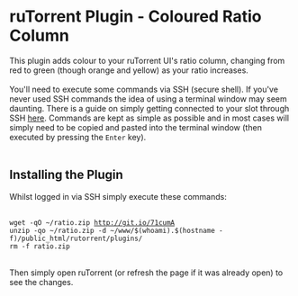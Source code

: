 <h1>ruTorrent Plugin - Coloured Ratio Column</h1>

        
This plugin adds colour to your ruTorrent UI&#x27;s ratio column, changing from red to green (though orange and yellow) as your ratio increases.<br>
<br>
You&#x27;ll need to execute some commands via SSH (secure shell). If you&#x27;ve never used SSH commands the idea of using a terminal window may seem daunting. There is a guide on simply getting connected to your slot through SSH <a href="https://www.feralhosting.com/faq/view?question=12">here</a>. Commands are kept as simple as possible and in most cases will simply need to be copied and pasted into the terminal window (then executed by pressing the <code>Enter</code> key).<br>
<br>
<h2>Installing the Plugin</h2>Whilst logged in via SSH simply execute these commands:<br>
<br>
<pre><code>wget -qO ~&#x2F;ratio.zip <a href="http://git.io/71cumA">http:&#x2F;&#x2F;git.io&#x2F;71cumA</a>
unzip -qo ~&#x2F;ratio.zip -d ~&#x2F;www&#x2F;$(whoami).$(hostname -f)&#x2F;public_html&#x2F;rutorrent&#x2F;plugins&#x2F;
rm -f ratio.zip
</code></pre><br>
Then simply open ruTorrent (or refresh the page if it was already open) to see the changes.<br>
<br>
